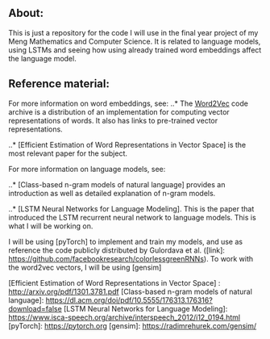 ## About: ##

This is just a repository for the code I will use in the final year project of
my Meng Mathematics and Computer Science. It is related to language models,
using LSTMs and seeing how using already trained word embeddings affect the
language model.

## Reference material: ##

For more information on word embeddings, see:
..*  The [Word2Vec] code archive is a distribution of an implementation for
computing vector representations of words. It also has links to pre-trained
vector representations.

..* [Efficient Estimation of Word Representations in Vector Space] is the most
relevant paper for the subject.


For more information on language models, see:

..* [Class-based n-gram models of natural language] provides an introduction as
well as detailed explanation of n-gram models.

..* [LSTM Neural Networks for Language Modeling]. This is the paper that
introduced the LSTM recurrent neural network to language models. This is what I
will be working on.

I will be using [pyTorch] to implement and train my models, and use as reference
the code publicly distributed by Gulordava et al. ([link]: https://github.com/facebookresearch/colorlessgreenRNNs). To work with the word2vec vectors, I will
be using [gensim]



[Word2Vec]: https://code.google.com/archive/p/word2vec/
[Efficient Estimation of Word Representations in Vector Space] : http://arxiv.org/pdf/1301.3781.pdf
[Class-based n-gram models of natural language]: https://dl.acm.org/doi/pdf/10.5555/176313.176316?download=false
[LSTM Neural Networks for Language Modeling]: https://www.isca-speech.org/archive/interspeech_2012/i12_0194.html
[pyTorch]: https://pytorch.org
[gensim]: https://radimrehurek.com/gensim/
